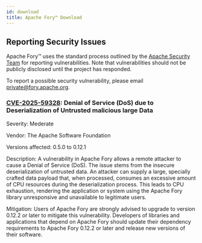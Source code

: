 ```yaml
---
id: download
title: Apache Fory™ Download
---
```


## Reporting Security Issues

Apache Fory™ uses the standard process outlined by the [Apache Security Team](https://www.apache.org/security/) for reporting vulnerabilities. Note that vulnerabilities should not be publicly disclosed until the project has responded.

To report a possible security vulnerability, please email private@fory.apache.org.

### [CVE-2025-59328](https://www.cve.org/CVERecord?id=CVE-2025-59328): Denial of Service (DoS) due to Deserialization of Untrusted malicious large Data

Severity: Mederate

Vendor: The Apache Software Foundation

Versions affected: 0.5.0 to 0.12.1

Description: A vulnerability in Apache Fory allows a remote attacker to cause a Denial of Service (DoS). The issue stems from the insecure deserialization of untrusted data. An attacker can supply a large, specially crafted data payload that, when processed, consumes an excessive amount of CPU resources during the deserialization process. This leads to CPU exhaustion, rendering the application or system using the Apache Fory library unresponsive and unavailable to legitimate users.

Mitigation: Users of Apache Fory are strongly advised to upgrade to version 0.12.2 or later to mitigate this vulnerability. Developers of libraries and applications that depend on Apache Fory should update their dependency requirements to Apache Fory 0.12.2 or later and release new versions of their software.
